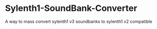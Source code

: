 # Sylenth1-SoundBank-Converter
A way to mass convert sylenth1 v3 soundbanks to sylenth1 v2 compatible

